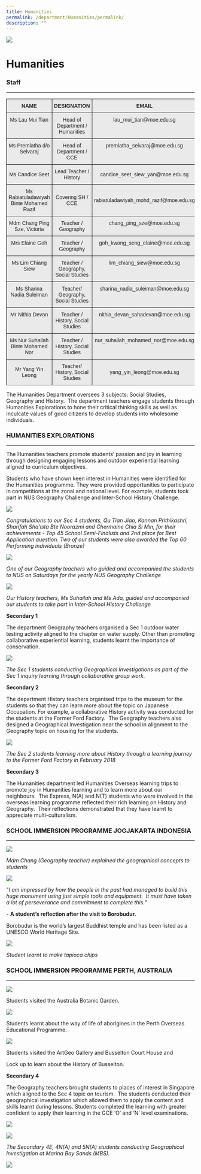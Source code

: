 ```yaml
---
title: Humanities
permalink: /department/Humanities/permalink/
description: ""
---
```

![](/images/Banner.jpg)

Humanities
==========

### Staff
-----

<style type="text/css">
.tg  {border-collapse:collapse;border-spacing:0;}
.tg td{border-color:black;border-style:solid;border-width:1px;font-family:Arial, sans-serif;font-size:14px;
  overflow:hidden;padding:10px 5px;word-break:normal;}
.tg th{border-color:black;border-style:solid;border-width:1px;font-family:Arial, sans-serif;font-size:14px;
  font-weight:normal;overflow:hidden;padding:10px 5px;word-break:normal;}
.tg .tg-n4qt{background-color:#EAEAEA;color:#222;font-weight:bold;text-align:center;vertical-align:top}
.tg .tg-ii8k{background-color:#EAEAEA;color:#222;text-align:center;vertical-align:top}
.tg .tg-ku5w{background-color:#EAEAEA;color:#222;text-align:center;vertical-align:middle}
</style>
<table class="tg">
<thead>
  <tr>
    <th class="tg-n4qt">NAME</th>
    <th class="tg-n4qt">DESIGNATION</th>
    <th class="tg-n4qt">EMAIL</th>
  </tr>
</thead>
<tbody>
  <tr>
    <td class="tg-ii8k">Ms Lau Mui Tian</td>
    <td class="tg-ii8k">Head of Department / Humanities</td>
    <td class="tg-ii8k">lau_mui_tian@moe.edu.sg</td>
  </tr>
  <tr>
    <td class="tg-ii8k">Ms Premlatha d/o Selvaraj</td>
    <td class="tg-ii8k">Head of Department / CCE </td>
    <td class="tg-ii8k">premlatha_selvaraj@moe.edu.sg</td>
  </tr>
  <tr>
    <td class="tg-ku5w"><span style="color:#222;background-color:#EAEAEA">Ms Candice Seet </span></td>
    <td class="tg-ku5w"><span style="color:#222;background-color:#EAEAEA"> Lead Teacher / History</span></td>
    <td class="tg-ku5w"><span style="color:#222;background-color:#EAEAEA">candice_seet_siew_yan@moe.edu.sg </span></td>
  </tr>
  <tr>
    <td class="tg-ku5w"><span style="color:#222;background-color:#EAEAEA"> Ms Rabiatuladawiyah Binte Mohamed Razif</span></td>
    <td class="tg-ku5w"><span style="color:#222;background-color:#EAEAEA">Covering SH / CCE </span></td>
    <td class="tg-ku5w"><span style="color:#222;background-color:#EAEAEA">rabiatuladawiyah_mohd_razif@moe.edu.sg </span></td>
  </tr>
  <tr>
    <td class="tg-ii8k">Mdm Chang Ping Sze, Victoria</td>
    <td class="tg-ii8k">Teacher / Geography</td>
    <td class="tg-ii8k">chang_ping_sze@moe.edu.sg</td>
  </tr>
  <tr>
    <td class="tg-ii8k">Mrs Elaine Goh</td>
    <td class="tg-ii8k">Teacher / Geography</td>
    <td class="tg-ii8k">goh_kwong_seng_elaine@moe.edu.sg</td>
  </tr>
  <tr>
    <td class="tg-ii8k">Ms Lim Chiang Siew</td>
    <td class="tg-ii8k">Teacher / Geography, Social Studies</td>
    <td class="tg-ii8k">lim_chiang_siew@moe.edu.sg</td>
  </tr>
  <tr>
    <td class="tg-ii8k">Ms Sharina Nadia Suleiman</td>
    <td class="tg-ii8k">Teacher/ Geography, Social Studies </td>
    <td class="tg-ii8k">sharina_nadia_suleiman@moe.edu.sg  </td>
  </tr>
  <tr>
    <td class="tg-ii8k">Mr Nithia Devan</td>
    <td class="tg-ii8k">Teacher / History, Social Studies </td>
    <td class="tg-ii8k">nithia_devan_sahadevan@moe.edu.sg</td>
  </tr>
  <tr>
    <td class="tg-ii8k">Ms Nur Suhailah Binte Mohamed Nor</td>
    <td class="tg-ii8k">Teacher / History, Social Studies </td>
    <td class="tg-ii8k">nur_suhailah_mohamed_nor@moe.edu.sg</td>
  </tr>
  <tr>
    <td class="tg-ku5w"><span style="color:#222;background-color:#EAEAEA"> Mr Yang Yin Leong</span></td>
    <td class="tg-ku5w"><span style="color:#222;background-color:#EAEAEA">Teacher/ History, Social Studies</span></td>
    <td class="tg-ku5w"><span style="color:#222;background-color:#EAEAEA"> yang_yin_leong@moe.edu.sg</span></td>
  </tr>
</tbody>
</table>

The Humanities Department oversees 3 subjects: Social Studies, Geography and History.  The department teachers engage students through Humanities Explorations to hone their critical thinking skills as well as inculcate values of good citizens to develop students into wholesome individuals.

  

### HUMANITIES EXPLORATIONS
-----------------------

The Humanities teachers promote students’ passion and joy in learning through designing engaging lessons and outdoor experiential learning aligned to curriculum objectives.

Students who have shown keen interest in Humanities were identified for the Humanities programme. They were provided opportunities to participate in competitions at the zonal and national level. For example, students took part in NUS Geography Challenge and Inter-School History Challenge.


![](/images/Humanities.png)

_Congratulations to our Sec 4 students, Qu Tian Jiao, Kannan Prithikashri, Sharifah Sha’ista Bte Noorazmi and Chermaine Chia Si Min, for their achievements - Top 45 School Semi-Finalists and 2nd place for Best Application question. Two of our students were also awarded the Top 60 Performing individuals (Bronze)_

![](/images/Humanities1.png)

_One of our Geography teachers who guided and accompanied the students to NUS on Saturdays for the yearly NUS Geography Challenge_

![](/images/Humanities2.png)

_Our History teachers, Ms Suhailah and Ms Ada, guided and accompanied our students to take part in Inter-School History Challenge_

**Secondary 1**

The department Geography teachers organised a Sec 1 outdoor water testing activity aligned to the chapter on water supply. Other than promoting collaborative experiential learning, students learnt the importance of conservation.

![](/images/Humanities3.png)

_The Sec 1 students conducting Geographical Investigations as part of the Sec 1 inquiry learning through collaborative group work._


**Secondary 2**  

The department History teachers organised trips to the museum for the students so that they can learn more about the topic on Japanese Occupation. For example, a collaborative History activity was conducted for the students at the Former Ford Factory.  The Geography teachers also designed a Geographical Investigation near the school in alignment to the Geography topic on housing for the students.

![](/images/Humanities4.png)

_The Sec 2 students learning more about History through a learning journey to the Former Ford Factory in February 2018_

**Secondary 3**

The Humanities department led Humanities Overseas learning trips to promote joy in Humanities learning and to learn more about our neighbours.  The Express, N(A) and N(T) students who were involved in the overseas learning programme reflected their rich learning on History and Geography.  Their reflections demonstrated that they have learnt to appreciate multi-culturalism.

### SCHOOL IMMERSION PROGRAMME JOGJAKARTA INDONESIA
-----------------------------------------------

![](/images/JOGJAKARTA.jpeg)

_Mdm Chang (Geography teacher) explained the geographical concepts to students_

![](/images/Humanities5.jpeg)

"_I am impressed by how the people in the past had managed to build this huge monument using just simple tools and equipment.  It must have taken a lot of perseverance and commitment to complete this._"

\- **A student’s reflection after the visit to Borobudur.**  

Borobudur is the world’s largest Buddhist temple and has been listed as a UNESCO World Heritage Site.

![](/images/Humanities7.jpeg)

_Student learnt to make tapioca chips_


### SCHOOL IMMERSION PROGRAMME PERTH, AUSTRALIA
-------------------------------------------

![](/images/Perth%201.jpeg)

Students visited the Australia Botanic Garden.

![](/images/Perth%202.jpeg)

Students learnt about the way of life of aborigines in the Perth Overseas Educational Programme.

![](/images/Perth%203.jpeg)

Students visited the ArtGeo Gallery and Busselton Court House and

Lock up to learn about the History of Busselton.


**Secondary 4**

  

The Geography teachers brought students to places of interest in Singapore which aligned to the Sec 4 topic on tourism.  The students conducted their geographical investigation which allowed them to apply the content and skills learnt during lessons. Students completed the learning with greater confident to apply their learning in the GCE ‘O’ and ‘N’ level examinations.

![](/images/MBS%201.jpeg)

![](/images/MBS%202.jpeg)


_The Secondary 4E, 4N(A) and 5N(A) students conducting Geographical Investigation at Marina Bay Sands (MBS)._

![](/images/Humanities8.png)
